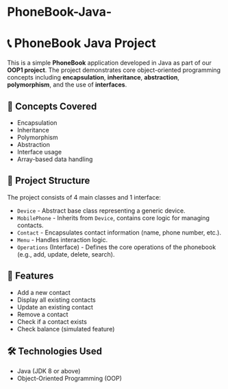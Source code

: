 # PhoneBook-Java-

# 📞 PhoneBook Java Project

This is a simple **PhoneBook** application developed in Java as part of our **OOP1 project**. The project demonstrates core object-oriented programming concepts including **encapsulation**, **inheritance**, **abstraction**, **polymorphism**, and the use of **interfaces**.


## 🧠 Concepts Covered
- Encapsulation
- Inheritance
- Polymorphism
- Abstraction
- Interface usage
- Array-based data handling

## 🧱 Project Structure

The project consists of 4 main classes and 1 interface:

- `Device` - Abstract base class representing a generic device.
- `MobilePhone` - Inherits from `Device`, contains core logic for managing contacts.
- `Contact` - Encapsulates contact information (name, phone number, etc.).
- `Menu` - Handles interaction logic.
- `Operations` (Interface) - Defines the core operations of the phonebook (e.g., add, update, delete, search).

## 🚀 Features

- Add a new contact
- Display all existing contacts
- Update an existing contact
- Remove a contact
- Check if a contact exists
- Check balance (simulated feature)

## 🛠️ Technologies Used

- Java (JDK 8 or above)
- Object-Oriented Programming (OOP)

